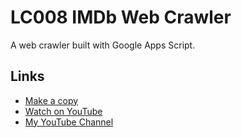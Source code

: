 # LC008 IMDb Web Crawler

A web crawler built with Google Apps Script.

## Links

- [Make a copy](https://docs.google.com/spreadsheets/d/1uePIkOIjevr8gxnviE3K_eqVmTgeUlzkN574LPfWRNo/copy)
- [Watch on YouTube](https://youtu.be/RHniZAqBHzk)
- [My YouTube Channel](https://youtube.com/ashtonfei/)
